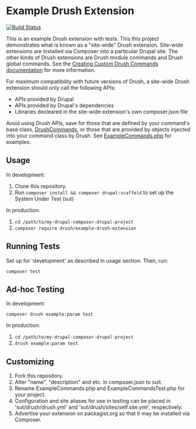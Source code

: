 Example Drush Extension
=======================

[![Build Status](https://travis-ci.org/drush-ops/example-drush-extension.svg?branch=master)](https://travis-ci.org/drush-ops/example-drush-extension)

This is an example Drush extension with tests. This this project demonstrates what is known as a "site-wide" Drush extension. Site-wide extensions are installed via Composer into a particular Drupal site. The other kinds of Drush extensions are Drush module commands and Drush global commands. See the [Creating Custom Drush Commands documentation](http://docs.drush.org/en/master/commands/) for more information.

For maximum compatibility with future versions of Drush, a site-wide Drush extension should only call the following APIs:

  - APIs provided by Drupal
  - APIs provided by Drupal's dependencies
  - Libraries decleared in the site-wide extension's own composer.json file
  
Avoid using Drush APIs, save for those that are defined by your command's base class, [DrushCommands](https://github.com/drush-ops/drush/blob/master/src/Commands/DrushCommands.php), or those that are provided by objects injected into your command class by Drush. See [ExampleCommands.php](ExampleCommands.php) for examples.

Usage
-----

In development:

1. Clone this repository.
2. Run `composer install && composer drupal:scaffold` to set up the System Under Test (sut)

In production:

1. `cd /path/to/my-drupal-composer-drupal-project`
2. `composer require drush/example-drush-extension`

Running Tests
-------------

Set up for 'development' as described in usage section. Then, run:

`composer test`

Ad-hoc Testing
--------------

In development:

`composer drush example:param test`

In production:

1. `cd /path/to/my-drupal-composer-drupal-project`
2. `drush example:param test`

Customizing
-----------

1. Fork this repository.
2. Alter "name", "description" and etc. in composer.json to suit.
3. Rename ExampleCommands.php and ExampleCommandsTest.php for your project.
4. Configuration and site aliases for use in testing can be placed in 'sut/drush/drush.yml' and 'sut/drush/sites/self.site.yml', respectively.
5. Advertise your extension on packagist.org so that it may be installed via Composer.
